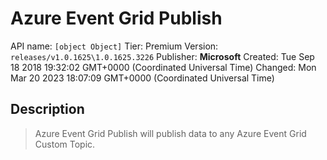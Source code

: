 # Azure Event Grid Publish
API name: `[object Object]`
Tier: Premium
Version: `releases/v1.0.1625\1.0.1625.3226`
Publisher: **Microsoft**
Created: Tue Sep 18 2018 19:32:02 GMT+0000 (Coordinated Universal Time)
Changed: Mon Mar 20 2023 18:07:09 GMT+0000 (Coordinated Universal Time)

## Description
> Azure Event Grid Publish will publish data to any Azure Event Grid Custom Topic.
